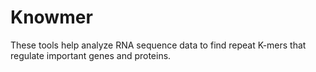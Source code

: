 # Knowmer
These tools help analyze RNA sequence data to find repeat K-mers that regulate important genes and proteins. 
